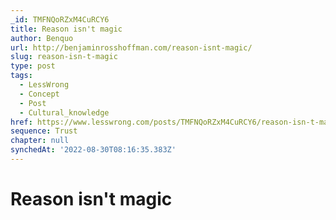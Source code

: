 ```yaml
---
_id: TMFNQoRZxM4CuRCY6
title: Reason isn't magic
author: Benquo
url: http://benjaminrosshoffman.com/reason-isnt-magic/
slug: reason-isn-t-magic
type: post
tags:
  - LessWrong
  - Concept
  - Post
  - Cultural_knowledge
href: https://www.lesswrong.com/posts/TMFNQoRZxM4CuRCY6/reason-isn-t-magic
sequence: Trust
chapter: null
synchedAt: '2022-08-30T08:16:35.383Z'
---
```

# Reason isn't magic


